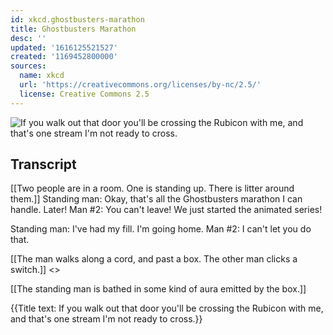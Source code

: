 ```yaml
---
id: xkcd.ghostbusters-marathon
title: Ghostbusters Marathon
desc: ''
updated: '1616125521527'
created: '1169452800000'
sources:
  name: xkcd
  url: 'https://creativecommons.org/licenses/by-nc/2.5/'
  license: Creative Commons 2.5
---
```

![If you walk out that door you'll be crossing the Rubicon with me, and that's one stream I'm not ready to cross.](https://imgs.xkcd.com/comics/ghostbusters_marathon.png)

## Transcript
[[Two people are in a room.  One is standing up.  There is litter around them.]]
Standing man: Okay, that's all the Ghostbusters marathon I can handle. Later!
Man #2: You can't leave! We just started the animated series!

Standing man: I've had my fill. I'm going home.
Man #2: I can't let you do that.

[[The man walks along a cord, and past a box.  The other man clicks a switch.]]
<<Click>>

[[The standing man is bathed in some kind of aura emitted by the box.]]

{{Title text: If you walk out that door you'll be crossing the Rubicon with me, and that's one stream I'm not ready to cross.}}
